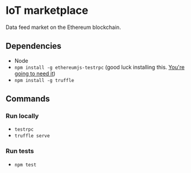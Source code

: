 # IoT marketplace
Data feed market on the Ethereum blockchain.

## Dependencies

* Node
* `npm install -g ethereumjs-testrpc` (good luck installing this. [You're going to need it](https://github.com/ethereumjs/testrpc#install))
* `npm install -g truffle`

## Commands

### Run locally
* `testrpc`
* `truffle serve`

### Run tests
* `npm test`
